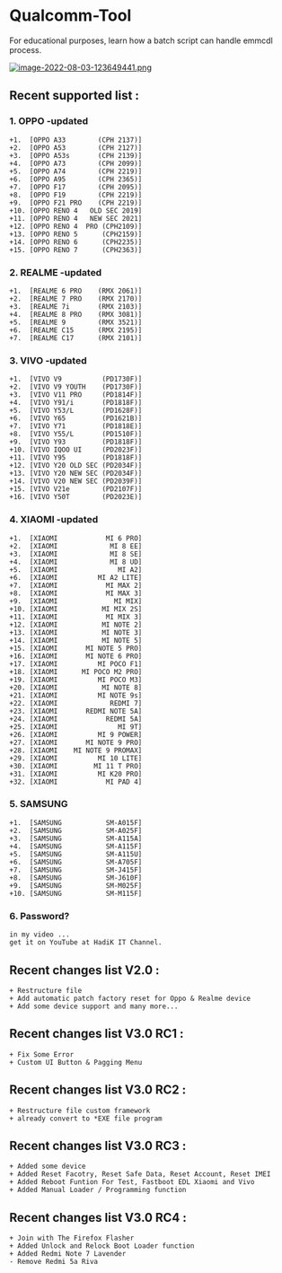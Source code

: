 # Qualcomm-Tool
For educational purposes, learn how a batch script can handle emmcdl process.

[![image-2022-08-03-123649441.png](https://i.postimg.cc/gjhSVB7L/image-2022-08-05-194549049.png)](https://postimg.cc/p52JxkRP)

## Recent supported list :

### 1. OPPO -updated
```
+1.  [OPPO A33        (CPH 2137)]
+2.  [OPPO A53        (CPH 2127)]
+3.  [OPPO A53s       (CPH 2139)]
+4.  [OPPO A73        (CPH 2099)]
+5.  [OPPO A74        (CPH 2219)]
+6.  [OPPO A95        (CPH 2365)]
+7.  [OPPO F17        (CPH 2095)]
+8.  [OPPO F19        (CPH 2219)]
+9.  [OPPO F21 PRO    (CPH 2219)]
+10. [OPPO RENO 4   OLD SEC 2019]
+11. [OPPO RENO 4   NEW SEC 2021]
+12. [OPPO RENO 4  PRO (CPH2109)]
+13. [OPPO RENO 5      (CPH2159)]
+14. [OPPO RENO 6      (CPH2235)]
+15. [OPPO RENO 7      (CPH2363)]
```

### 2. REALME -updated
```
+1.  [REALME 6 PRO    (RMX 2061)]
+2.  [REALME 7 PRO    (RMX 2170)]
+3.  [REALME 7i       (RMX 2103)]
+4.  [REALME 8 PRO    (RMX 3081)]
+5.  [REALME 9        (RMX 3521)]
+6.  [REALME C15      (RMX 2195)]
+7.  [REALME C17      (RMX 2101)]
```

### 3. VIVO -updated
```
+1.  [VIVO V9          (PD1730F)]
+2.  [VIVO V9 YOUTH    (PD1730F)]
+3.  [VIVO V11 PRO     (PD1814F)]
+4.  [VIVO Y91/i       (PD1818F)]
+5.  [VIVO Y53/L       (PD1628F)]
+6.  [VIVO Y65         (PD1621B)]
+7.  [VIVO Y71         (PD1818E)]
+8.  [VIVO Y55/L       (PD1510F)]
+9.  [VIVO Y93         (PD1818F)]
+10. [VIVO IQOO UI     (PD2023F)]
+11. [VIVO Y95         (PD1818F)]
+12. [VIVO Y20 OLD SEC (PD2034F)]
+13. [VIVO Y20 NEW SEC (PD2034F)]
+14. [VIVO V20 NEW SEC (PD2039F)]
+15. [VIVO V21e        (PD2107F)]
+16. [VIVO Y50T        (PD2023E)]
```

### 4. XIAOMI -updated
```
+1.  [XIAOMI            MI 6 PRO]
+2.  [XIAOMI             MI 8 EE]
+3.  [XIAOMI             MI 8 SE]
+4.  [XIAOMI             MI 8 UD]
+5.  [XIAOMI               MI A2]
+6.  [XIAOMI          MI A2 LITE]
+7.  [XIAOMI            MI MAX 2]
+8.  [XIAOMI            MI MAX 3]
+9.  [XIAOMI              MI MIX]
+10. [XIAOMI           MI MIX 2S]
+11. [XIAOMI            MI MIX 3]
+12. [XIAOMI           MI NOTE 2]
+13. [XIAOMI           MI NOTE 3]
+14. [XIAOMI           MI NOTE 5]
+15. [XIAOMI       MI NOTE 5 PRO]
+16. [XIAOMI       MI NOTE 6 PRO]
+17. [XIAOMI          MI POCO F1]
+18. [XIAOMI      MI POCO M2 PRO]
+19. [XIAOMI          MI POCO M3]
+20. [XIAOMI           MI NOTE 8]
+21. [XIAOMI          MI NOTE 9s]
+22. [XIAOMI             REDMI 7]
+23. [XIAOMI       REDMI NOTE 5A]
+24. [XIAOMI            REDMI 5A]
+25. [XIAOMI               MI 9T]
+26. [XIAOMI          MI 9 POWER]
+27. [XIAOMI       MI NOTE 9 PRO]
+28. [XIAOMI    MI NOTE 9 PROMAX]
+29. [XIAOMI          MI 10 LITE]
+30. [XIAOMI         MI 11 T PRO]
+31. [XIAOMI          MI K20 PRO]
+32. [XIAOMI            MI PAD 4]

```

### 5. SAMSUNG
```
+1.  [SAMSUNG           SM-A015F]
+2.  [SAMSUNG           SM-A025F]
+3.  [SAMSUNG           SM-A115A]
+4.  [SAMSUNG           SM-A115F]
+5.  [SAMSUNG           SM-A115U]
+6.  [SAMSUNG           SM-A705F]
+7.  [SAMSUNG           SM-J415F]
+8.  [SAMSUNG           SM-J610F]
+9.  [SAMSUNG           SM-M025F]
+10. [SAMSUNG           SM-M115F]
```

### 6. Password?
```
in my video ... 
get it on YouTube at HadiK IT Channel.
```

## Recent changes list V2.0 :

```
+ Restructure file
+ Add automatic patch factory reset for Oppo & Realme device
+ Add some device support and many more...
```

## Recent changes list V3.0 RC1 :

```
+ Fix Some Error
+ Custom UI Button & Pagging Menu
```

## Recent changes list V3.0 RC2 :

```
+ Restructure file custom framework
+ already convert to *EXE file program
```

## Recent changes list V3.0 RC3 :

```
+ Added some device
+ Added Reset Facotry, Reset Safe Data, Reset Account, Reset IMEI
+ Added Reboot Funtion For Test, Fastboot EDL Xiaomi and Vivo
+ Added Manual Loader / Programming function
```

## Recent changes list V3.0 RC4 :

```
+ Join with The Firefox Flasher
+ Added Unlock and Relock Boot Loader function
+ Added Redmi Note 7 Lavender
- Remove Redmi 5a Riva
```
